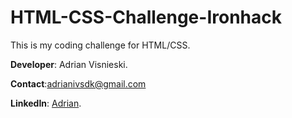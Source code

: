 # HTML-CSS-Challenge-Ironhack

This is my coding challenge for HTML/CSS.

**Developer**: Adrian Visnieski.

**Contact**:adrianivsdk@gmail.com

**LinkedIn**: [Adrian](https://www.linkedin.com/in/adrian-visnieski-09967a174/).
